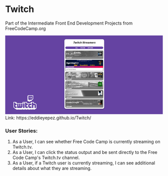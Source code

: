 # Twitch
Part of the Intermediate Front End Development Projects from FreeCodeCamp.org

<img src="images/twitch.jpg" >
Link: https://eddieyepez.github.io/Twitch/

### User Stories:

1. As a User, I can see whether Free Code Camp is currently streaming on Twitch.tv.
2. As a User, I can click the status output and be sent directly to the Free Code Camp's Twitch.tv channel.
3. As a User, if a Twitch user is currently streaming, I can see additional details about what they are streaming.
